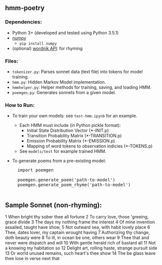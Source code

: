 ## hmm-poetry


### Dependencies:
- Python 3+ (developed and tested using Python 3.5.1)
- [numpy](https://github.com/numpy/numpy)
	- `pip install numpy`
- (optional) [wordnik API](http://developer.wordnik.com/): for rhyming


### Files:
- `tokenizer.py`: Parses sonnet data (text file) into tokens for model training.
- `hmm.py`: Hidden Markov Model implementation.
- `hmmhelper.py`: Helper methods for training, saving, and loading HMM.
- `poemgen.py`: Generates sonnets from a given model.


### How to Run:
- To train your own models: see `test-hmm.ipynb` for an example.
	- Each HMM must include (in Python pickle format):
		- Initial State Distribution Vector (*-INIT.p)
		- Transition Probability Matrix (*-TRANSITION.p)
		- Emission Probability Matrix (*-EMISSION.p)
		- Mapping of word tokens to observation indicies (*-TOKENS.p)
	- See `models/test` for example trained HMM.

- To generate poems from a pre-existing model:
	<pre>
	import poemgen

	poemgen.generate_poem('path-to-model')
	poemgen.generate_poem_rhyme('path-to-model')
	</pre>


## Sample Sonnet (non-rhyming):
1 When bright thy sober thee all fortune
2 To carry love, those 'greeing, grace divide
3 The days my nothing frame the interest
4 Of mine invention assailed, taught have show,
5 Not outward sea, with habit lovely place
6 Thee, dates lover, my captain wrought having
7 Authorizing thy change, doth beauty were
8 To ill, in ocean be one, others wear
9 Thee that and never were dispatch and will
10 With gentle herald rich of bastard all
11 Not a knowing my habitation so
12 Delight art, rolling haste, strange pursuit side
13 Or world unused remains, such heart's thee show
14 The be glass leave thee lose in verse next that
